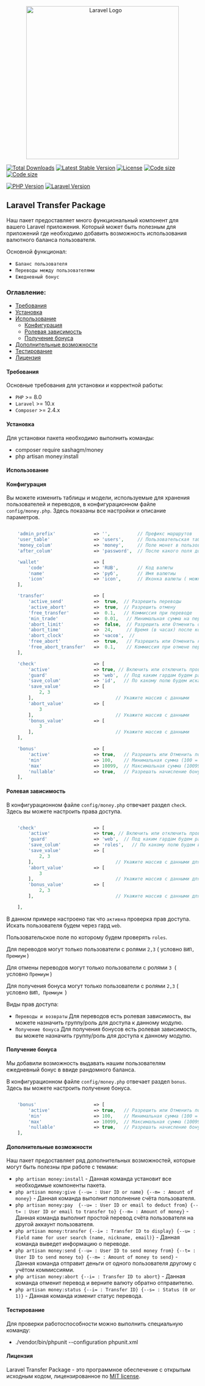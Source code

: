 <p align="center"><a href="https://laravel.com" target="_blank"><img src="https://raw.githubusercontent.com/laravel/art/master/logo-lockup/5%20SVG/2%20CMYK/1%20Full%20Color/laravel-logolockup-cmyk-red.svg" width="400" alt="Laravel Logo"></a></p>

<p align="center">

<a href="https://packagist.org/packages/sashagm/money"><img src="https://img.shields.io/packagist/dt/sashagm/money" alt="Total Downloads"></a>
<a href="https://packagist.org/packages/sashagm/money"><img src="https://img.shields.io/packagist/v/sashagm/money" alt="Latest Stable Version"></a>
<a href="https://packagist.org/packages/sashagm/money"><img src="https://img.shields.io/packagist/l/sashagm/money" alt="License"></a>
<a href="https://packagist.org/packages/sashagm/money"><img src="https://img.shields.io/github/languages/code-size/sashagm/money" alt="Code size"></a>
<a href="https://packagist.org/packages/sashagm/money"><img src="https://img.shields.io/packagist/stars/sashagm/money" alt="Code size"></a>

[![PHP Version](https://img.shields.io/badge/PHP-%2B8-blue)](https://www.php.net/)
[![Laravel Version](https://img.shields.io/badge/Laravel-%2B10-red)](https://laravel.com/)

</p>

## Laravel Transfer Package

Наш пакет предоставляет много функциональный компонент для вашего Laravel приложения. Который может быть полезным для приложений где необходимо добавить возможность использования валютного баланса пользователя.

Основной функционал:
- `Баланс пользователя`
- `Переводы между пользователями`
- `Ежедневный бонус`


### Оглавление:

- [Требования](#требования)
- [Установка](#установка)
- [Использование](#использование)
  - [Конфигурация](#конфигурация)
  - [Ролевая зависимость](#ролевая-зависимость)
  - [Получение бонуса](#получение-бонуса)
- [Дополнительные возможности](#дополнительные-возможности)
- [Тестирование](#тестирование)
- [Лицензия](#лицензия)

#### Требования

Основные требования для установки и корректной работы:

- `PHP` >= 8.0
- `Laravel` >= 10.x
- `Composer` >= 2.4.x

#### Установка

Для установки пакета необходимо выполнить команды:

- composer require sashagm/money
- php artisan money:install
#### Использование





#### Конфигурация

Вы можете изменить таблицы и модели, используемые для хранения пользователей и переводов, в конфигурационном файле `config/money.php`. 
Здесь показаны все настройки и описание параметров.

```php

    'admin_prefix'              => '',          // Префикс маршрутов
    'user_table'                => 'users',     // Пользовательская таблица
    'money_colum'               => 'money',     // Поле монет в пользовательской таблице
    'after_colum'               => 'password',  // После какого поля добавить поле валюты в пользовательской таблице

    'wallet'                    => [
        'code'                  => 'RUB',       // Код валюты
        'name'                  => 'руб',       // Имя валютиы
        'icon'                  => 'icon',      // Иконка валюты ( можно ввести html, svg, icons )
    ],

    'transfer'                  => [
        'active_send'           =>  true,  // Разрешить переводы
        'active_abort'          =>  true,  // Разрешить отмену
        'free_transfer'         =>  0.1,   // Коммиссия при переводе
        'min_trade'             =>  0.01,   // Минимальная сумма на перевод
        'abort_limit'           =>  false,  // Разрешить или Отменить ограничение отмены перевода
        'abort_time'            =>  24,     // Время (в часах) после которого нельзя отменить перевод
        'abort_clock'           => 'часов',  //
        'free_abort'            =>  true,   // Разрешить или Отменить комииссию для отмены
        'free_abort_transfer'   =>  0.1,    // Коммиссия при отмене переводе
    ],

    'check'                     => [
        'active'                => true, // Включить или отключить проверку прав
        'guard'                 => 'web',  // Под каким гардам будем работать
        'save_colum'            => 'id',   // По какому полю будем искать для группы/роли
        'save_value'            => [
            2, 3
        ],                              // Укажите массив с данными
        'abort_value'           => [
            3
        ],                              // Укажите массив с данными
        'bonus_value'           => [
            3
        ],                              // Укажите массив с данными 
    ],

    'bonus'                     => [
        'active'                => true,   // Разрешить или Отменить получение бонуса
        'min'                   => 100,    // Минимальная сумма (100 = 1.00)
        'max'                   => 10099,  // Максимальная сумма (10099 = 100.99)
        'nullable'              => true,   // Разрешать начисление бонуса в нулевое значение с шансом 50% (0.00)  
    ],


```


#### Ролевая зависимость

В конфигурационном файле `config/money.php` отвечает раздел `check`. Здесь вы можете настроить права доступа.

```php

    'check'                     => [
        'active'                => true, // Включить или отключить проверку прав
        'guard'                 => 'web',  // Под каким гардам будем работать
        'save_colum'            => 'roles',   // По какому полю будем искать для группы/роли
        'save_value'            => [
            2, 3
        ],                              // Укажите массив с данными для перевода
        'abort_value'           => [
            3
        ],                              // Укажите массив с данными для отмены перевода
        'bonus_value'           => [
            2, 3
        ],                              // Укажите массив с данными для получения бонуса

    ],

```

В данном примере настроено так что `активна` проверка прав доступа. Искать пользователя будем через гард `web`.

Пользовательское поле по которому будем проверять `roles`.

Для переводов могут только пользователи с ролями `2,3` ( условно `ВИП, Премиум` )

Для отмены переводов могут только пользователи с ролями `3 `( условно `Премиум` )

Для получения бонуса могут только пользователи с ролями `2,3` ( условно `ВИП, Премиум `)



Виды прав доступа:

- `Переводы и возвраты` Для переводов есть ролевая зависимость, вы можете назначить группу/роль для доступа к данному модулю. 
- `Получение бонуса` Для получения бонусов есть ролевая зависимость, вы можете назначить группу/роль для доступа к данному модулю. 



#### Получение бонуса

Мы добавили возможность выдавать нашим пользователям ежедневный бонус в ввиде рандомного баланса. 

В конфигурационном файле `config/money.php` отвечает раздел `bonus`. Здесь вы можете настроить получение бонуса.

```php

    'bonus'                     => [
        'active'                => true,   // Разрешить или Отменить получение бонуса
        'min'                   => 100,    // Минимальная сумма (100 = 1.00)
        'max'                   => 10099,  // Максимальная сумма (10099 = 100.99)
        'nullable'              => true,   // Разрешать начисление бонуса в нулевое значение с шансом 50% (0.00)   
    ],

```



#### Дополнительные возможности

Наш пакет предоставляет ряд дополнительных возможностей, которые могут быть полезны при работе с темами:

- `php artisan money:install` - Данная команда установит все необходимые компоненты пакета.
- `php artisan money:give {--u= : User ID or name} {--m= : Amount of money}` - Данная команда выполнит пополнение счёта пользователя.
- `php artisan money:pay  {--u= : User ID or email to deduct from} {--t= : User ID or email to transfer to} {--m= : Amount of money}` - Данная команда выполнит простой перевод счёта пользователя на другой аккаунт пользователя.
- `php artisan money:transfer {--i= : Transfer ID to display} {--u= : Field name for user search (name, nickname, email)}` - Данная команда выведет информацию о переводе.
- `php artisan money:send {--u= : User ID to send money from} {--t= : User ID to send money to} {--m= : Amount of money to send}` - Данная команда отправит деньги от одного пользователя другому с учётом коммиссиями.
- `php artisan money:abort {--i= : Transfer ID to abort}` - Данная команда отменит перевод и верните валюту обратно отправителю.
- `php artisan money:status {--i= : Transfer ID} {--s= : Status (0 or 1)}` - Данная команда изменит статус перевода.


#### Тестирование

Для проверки работоспособности можно выполнить специальную команду:

- ./vendor/bin/phpunit --configuration phpunit.xml

#### Лицензия

Laravel Transfer Package - это программное обеспечение с открытым исходным кодом, лицензированное по [MIT license](LICENSE.md ).